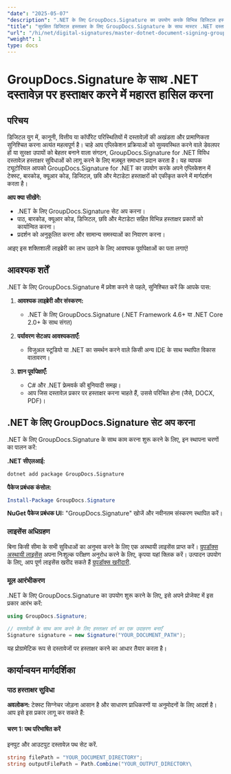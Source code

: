```yaml
---
"date": "2025-05-07"
"description": ".NET के लिए GroupDocs.Signature का उपयोग करके विभिन्न डिजिटल हस्ताक्षरों को एकीकृत करना सीखें। दस्तावेज़ सुरक्षा बढ़ाएँ और प्रक्रियाओं को कुशलतापूर्वक सुव्यवस्थित करें।"
"title": "सुरक्षित डिजिटल हस्ताक्षर के लिए GroupDocs.Signature के साथ मास्टर .NET दस्तावेज़ हस्ताक्षर"
"url": "/hi/net/digital-signatures/master-dotnet-document-signing-groupdocs-signature/"
"weight": 1
type: docs
---
```

# GroupDocs.Signature के साथ .NET दस्तावेज़ पर हस्ताक्षर करने में महारत हासिल करना

## परिचय

डिजिटल युग में, कानूनी, वित्तीय या कॉर्पोरेट परिस्थितियों में दस्तावेज़ों की अखंडता और प्रामाणिकता सुनिश्चित करना अत्यंत महत्वपूर्ण है। चाहे आप एप्लिकेशन प्रक्रियाओं को सुव्यवस्थित करने वाले डेवलपर हों या सुरक्षा उपायों को बेहतर बनाने वाला संगठन, GroupDocs.Signature for .NET विविध दस्तावेज़ हस्ताक्षर सुविधाओं को लागू करने के लिए मज़बूत समाधान प्रदान करता है। यह व्यापक ट्यूटोरियल आपको GroupDocs.Signature for .NET का उपयोग करके अपने एप्लिकेशन में टेक्स्ट, बारकोड, क्यूआर कोड, डिजिटल, छवि और मेटाडेटा हस्ताक्षरों को एकीकृत करने में मार्गदर्शन करता है।

**आप क्या सीखेंगे:**
- .NET के लिए GroupDocs.Signature सेट अप करना।
- पाठ, बारकोड, क्यूआर कोड, डिजिटल, छवि और मेटाडेटा सहित विभिन्न हस्ताक्षर प्रकारों को कार्यान्वित करना।
- प्रदर्शन को अनुकूलित करना और सामान्य समस्याओं का निवारण करना।

आइए इस शक्तिशाली लाइब्रेरी का लाभ उठाने के लिए आवश्यक पूर्वापेक्षाओं का पता लगाएं!

## आवश्यक शर्तें

.NET के लिए GroupDocs.Signature में प्रवेश करने से पहले, सुनिश्चित करें कि आपके पास:

1. **आवश्यक लाइब्रेरी और संस्करण:**
   - .NET के लिए GroupDocs.Signature (.NET Framework 4.6+ या .NET Core 2.0+ के साथ संगत)

2. **पर्यावरण सेटअप आवश्यकताएँ:**
   - विजुअल स्टूडियो या .NET का समर्थन करने वाले किसी अन्य IDE के साथ स्थापित विकास वातावरण।

3. **ज्ञान पूर्वापेक्षाएँ:**
   - C# और .NET फ्रेमवर्क की बुनियादी समझ।
   - आप जिस दस्तावेज़ प्रकार पर हस्ताक्षर करना चाहते हैं, उससे परिचित होना (जैसे, DOCX, PDF)।

## .NET के लिए GroupDocs.Signature सेट अप करना

.NET के लिए GroupDocs.Signature के साथ काम करना शुरू करने के लिए, इन स्थापना चरणों का पालन करें:

**.NET सीएलआई:**
```bash
dotnet add package GroupDocs.Signature
```

**पैकेज प्रबंधक कंसोल:**
```powershell
Install-Package GroupDocs.Signature
```

**NuGet पैकेज प्रबंधक UI:**
"GroupDocs.Signature" खोजें और नवीनतम संस्करण स्थापित करें।

### लाइसेंस अधिग्रहण

बिना किसी सीमा के सभी सुविधाओं का अनुभव करने के लिए एक अस्थायी लाइसेंस प्राप्त करें। [ग्रुपडॉक्स अस्थायी लाइसेंस](https://purchase.groupdocs.com/temporary-license/) अपना निःशुल्क परीक्षण अनुरोध करने के लिए, कृपया यहां क्लिक करें। उत्पादन उपयोग के लिए, आप पूर्ण लाइसेंस खरीद सकते हैं [ग्रुपडॉक्स खरीदारी](https://purchase.groupdocs.com/buy).

### मूल आरंभीकरण

.NET के लिए GroupDocs.Signature का उपयोग शुरू करने के लिए, इसे अपने प्रोजेक्ट में इस प्रकार आरंभ करें:

```csharp
using GroupDocs.Signature;

// दस्तावेज़ों के साथ काम करने के लिए हस्ताक्षर वर्ग का एक उदाहरण बनाएँ
Signature signature = new Signature("YOUR_DOCUMENT_PATH");
```

यह प्रोग्रामेटिक रूप से दस्तावेजों पर हस्ताक्षर करने का आधार तैयार करता है।

## कार्यान्वयन मार्गदर्शिका

### पाठ हस्ताक्षर सुविधा

**अवलोकन:**
टेक्स्ट सिग्नेचर जोड़ना आसान है और साधारण प्राधिकरणों या अनुमोदनों के लिए आदर्श है। आप इसे इस प्रकार लागू कर सकते हैं:

#### चरण 1: पथ परिभाषित करें
इनपुट और आउटपुट दस्तावेज़ पथ सेट करें.

```csharp
string filePath = "YOUR_DOCUMENT_DIRECTORY";
string outputFilePath = Path.Combine("YOUR_OUTPUT_DIRECTORY\